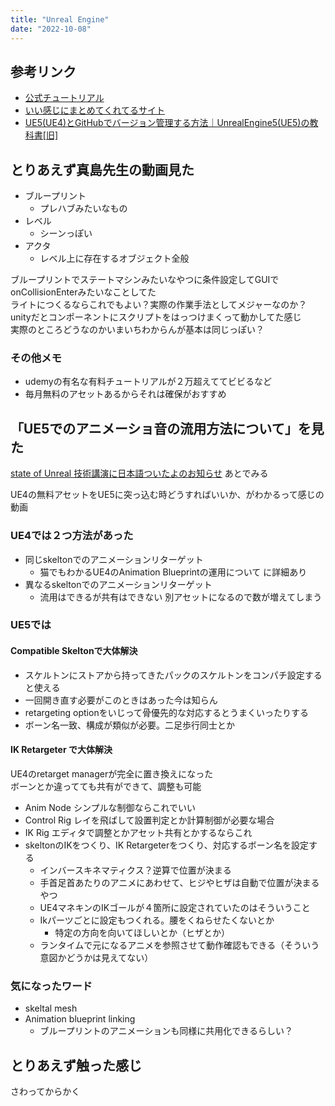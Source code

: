 ```yaml
---
title: "Unreal Engine"
date: "2022-10-08"
---
```


## 参考リンク

- [公式チュートリアル](https://www.unrealengine.com/ja/learn)
- [いい感じにまとめてくれてるサイト](https://ue5study.com/unrealengine-basic-operation/)
- [UE5(UE4)とGitHubでバージョン管理する方法｜UnrealEngine5(UE5)の教科書[旧]](https://zenn.dev/daichi_gamedev/books/unreal-engine-5/viewer/versioncontroll-git)

## とりあえず真島先生の動画見た

- ブループリント
  - プレハブみたいなもの
- レベル
  - シーンっぽい
- アクタ
  - レベル上に存在するオブジェクト全般

ブループリントでステートマシンみたいなやつに条件設定してGUIでonCollisionEnterみたいなことしてた  
ライトにつくるならこれでもよい？実際の作業手法としてメジャーなのか？  
unityだとコンポーネントにスクリプトをはっつけまくって動かしてた感じ  
実際のところどうなのかいまいちわからんが基本は同じっぽい？

### その他メモ

- udemyの有名な有料チュートリアルが２万超えててビビるなど
- 毎月無料のアセットあるからそれは確保がおすすめ

## 「UE5でのアニメーショ音の流用方法について」を見た

[state of Unreal 技術講演に日本語ついたよのお知らせ](https://www.youtube.com/watch?v=nb8P_VmRKog) あとでみる

UE4の無料アセットをUE5に突っ込む時どうすればいいか、がわかるって感じの動画

### UE4では２つ方法があった

- 同じskeltonでのアニメーションリターゲット
  - 猫でもわかるUE4のAnimation Blueprintの運用について に詳細あり
- 異なるskeltonでのアニメーションリターゲット
  - 流用はできるが共有はできない 別アセットになるので数が増えてしまう

### UE5では

#### Compatible Skeltonで大体解決

 - スケルトンにストアから持ってきたパックのスケルトンをコンパチ設定すると使える
 - 一回開き直す必要がこのときはあった今は知らん
 - retargeting optionをいじって骨優先的な対応するとうまくいったりする
 - ボーン名一致、構成が類似が必要。二足歩行同士とか

#### IK Retargeter で大体解決

UE4のretarget managerが完全に置き換えになった  
ボーンとか違ってても共有ができて、調整も可能

 - Anim Node シンプルな制御ならこれでいい
 - Control Rig レイを飛ばして設置判定とか計算制御が必要な場合
 - IK Rig エディタで調整とかアセット共有とかするならこれ
 - skeltonのIKをつくり、IK Retargeterをつくり、対応するボーン名を設定する
   - インバースキネマティクス？逆算で位置が決まる
   - 手首足首あたりのアニメにあわせて、ヒジやヒザは自動で位置が決まるやつ
   - UE4マネキンのIKゴールが４箇所に設定されていたのはそういうこと
   - Ikパーツごとに設定もつくれる。腰をくねらせたくないとか
     - 特定の方向を向いてほしいとか（ヒザとか）
   - ランタイムで元になるアニメを参照させて動作確認もできる（そういう意図かどうかは見えてない）

### 気になったワード

- skeltal mesh
- Animation blueprint linking
  - ブループリントのアニメーションも同様に共用化できるらしい？

## とりあえず触った感じ

さわってからかく

